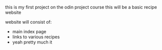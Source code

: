 this is my first project on the odin project course
this will be a basic recipe website

website will consist of:
- main index page
- links to various recipes
- yeah pretty much it

